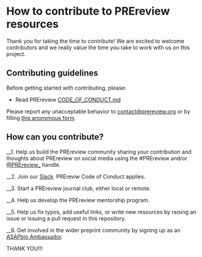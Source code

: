 # How to contribute to PREreview resources

Thank you for taking the time to contribute! We are excited to welcome contributors and we really value the time you take to 
work with us on this project.

## Contributing guidelines

Before getting started with contributing, please:
* Read PREreview [CODE_OF_CONDUCT.md]()

Please report any unacceptable behavior to contact@prereview.org or by filling [this anonymous form](https://forms.gle/pyYvw3PB5L4B49oN6).

## How can you contribute? 

__1. Help us build the PREreview community sharing your contribution and thoughts about PREreview on social media using the #PREreview and/or
[@PREreview_](https://twitter.com/PREreview_) handle. 

__2. Join our [Slack](https://join.slack.com/t/prereview/shared_invite/enQtNzYzNDE5NTE3MDYxLWU5ZmIzMmI4OGVhMWMwY2I5ZTllM2JhYzNmMTBkMzBiZWUzOGEzMzQ3ZWY1MDRiNzA2NDRjYWE1MmE5MGI3MDM). 
PREreviw Code of Conduct applies.

__3. Start a PREreview journal club, either local or remote. 

__4. Help us develop the PREreview mentorship program.

__5. Help us fix typos, add useful links, or write new resources by raising an issue or issuing a pull request in this repository. 

__6. Get involved in the wider preprint community by signing up as an [ASAPbio Ambassador](http://asapbio.org/asapbio-ambassadors).

THANK YOU!!!
